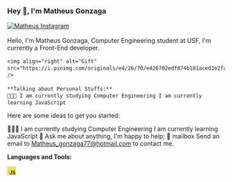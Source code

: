 ### Hey 👋, I'm Matheus Gonzaga
<a href="https://www.instagram.com/matheusgonzaaga/">
  <img align=""left" alt="Matheus Instagram" width="22px" src="https://cdn.jsdelivr.net/npm/simple-icons@v3/icons/instagram.svg" />
                                                                                                                                </a>
    <br />
    <br />
 Hello, I'm Matheus Gonzaga, Computer Engineering student at USF, I'm currently a Front-End developer.
  
    <img align="right" alt="Gift" src="https://i.pinimg.com/originals/e4/26/70/e426702edf874b181aced1e2fa5c6cde.gif" />
    
    **Talking about Personal Stuffs:**
    👨🏽‍💻 I am currently studying Computer Engineering I am currently learning JavaScript

Here are some ideas to get you started:


  👨🏽‍💻 I am currently studying Computer Engineering I am currently learning JavaScript
  🤔 Ask me about anything, I'm happy to help;
  📝 mailbox Send an email to Matheus_gonzaga77@hotmail.com to contact me.
  
  **Languages and Tools:**
  
  <code><img height="20" src="https://raw.githubusercontent.com/github/explore/80688e429a7d4ef2fca1e82350fe8e3517d3494d/topics/javascript/javascript.png"></code>

